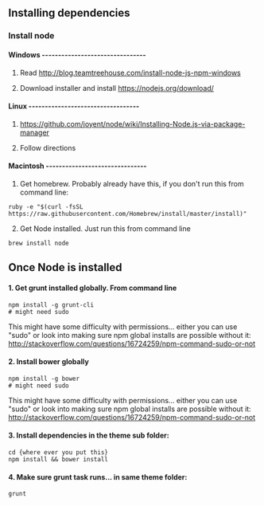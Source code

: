 
## Installing dependencies

### Install node

#### Windows --------------------------------


1. Read http://blog.teamtreehouse.com/install-node-js-npm-windows

2. Download installer and install https://nodejs.org/download/


#### Linux ----------------------------------


1. https://github.com/joyent/node/wiki/Installing-Node.js-via-package-manager

2. Follow directions


#### Macintosh -------------------------------


1. Get homebrew.  Probably already have this, if you don't run this from command line:
```
ruby -e "$(curl -fsSL https://raw.githubusercontent.com/Homebrew/install/master/install)" 
```
2. Get Node installed.  Just run this from command line
```
brew install node  
```

## Once Node is installed


#### 1. Get grunt installed globally.  From command line

```
npm install -g grunt-cli
# might need sudo
```

This might have some difficulty with permissions... either you can use "sudo" or look into making sure npm global installs are possible without it: http://stackoverflow.com/questions/16724259/npm-command-sudo-or-not

#### 2. Install bower globally

```
npm install -g bower
# might need sudo
```

This might have some difficulty with permissions... either you can use "sudo" or look into making sure npm global installs are possible without it: http://stackoverflow.com/questions/16724259/npm-command-sudo-or-not
  
#### 3. Install dependencies in the theme sub folder:

```
cd {where ever you put this}
npm install && bower install 
```

#### 4. Make sure grunt task runs... in same theme folder:

```
grunt
``` 
